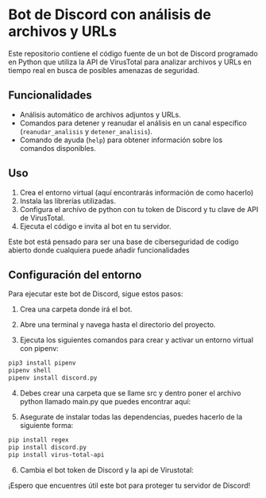 # Bot de Discord con análisis de archivos y URLs

Este repositorio contiene el código fuente de un bot de Discord programado en Python que utiliza la API de VirusTotal para analizar archivos y URLs en tiempo real en busca de posibles amenazas de seguridad.

## Funcionalidades

- Análisis automático de archivos adjuntos y URLs.
- Comandos para detener y reanudar el análisis en un canal específico (`reanudar_analisis` y `detener_analisis`).
- Comando de ayuda (`help`) para obtener información sobre los comandos disponibles.

## Uso

1. Crea el entorno virtual (aquí encontrarás información de como hacerlo)
2. Instala las librerías utilizadas.
3. Configura el archívo de python con tu token de Discord y tu clave de API de VirusTotal.
4. Ejecuta el código e invita al bot en tu servidor.

Este bot está pensado para ser una base de ciberseguridad de codigo abierto donde cualquiera puede añadir funcionalidades 

## Configuración del entorno

Para ejecutar este bot de Discord, sigue estos pasos:

1. Crea una carpeta donde irá el bot.

2. Abre una terminal y navega hasta el directorio del proyecto.

3. Ejecuta los siguientes comandos para crear y activar un entorno virtual con pipenv:

```bash
pip3 install pipenv
pipenv shell
pipenv install discord.py
```
4. Debes crear una carpeta que se llame src y dentro poner el archivo python llamado main.py que puedes encontrar aquí:

5. Asegurate de instalar todas las dependencias, puedes hacerlo de la siguiente forma:

```bash
pip install regex
pip install discord.py
pip install virus-total-api
```
6. Cambia el bot token de Discord y la api de Virustotal:

¡Espero que encuentres útil este bot para proteger tu servidor de Discord!
